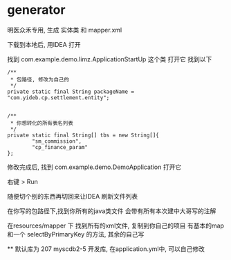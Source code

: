 # generator
明医众禾专用, 生成 实体类 和 mapper.xml

下载到本地后, 用IDEA 打开

找到 com.example.demo.limz.ApplicationStartUp  这个类
打开它 找到以下 


    /**
     * 包路径, 修改为自己的
     */
    private static final String packageName = "com.yideb.cp.settlement.entity";


    /**
     * 你想转化的所有表名列表
     */
    private static final String[] tbs = new String[]{
            "sm_commission",
            "cp_finance_param"
    };

修改完成后, 找到  com.example.demo.DemoApplication  打开它

右键 > Run 

随便切个别的东西再切回来让IDEA 刷新文件列表

在你写的包路径下,找到你所有的java类文件
会带有所有本次建中大哥写的注解

在resources/mapper 下 找到所有的xml文件, 复制到你自己的项目
有基本的map 和一个  selectByPrimaryKey 的方法, 其余的自己写

** 默认库为 207 myscdb2-5 开发库, 在application.yml中, 可以自己修改